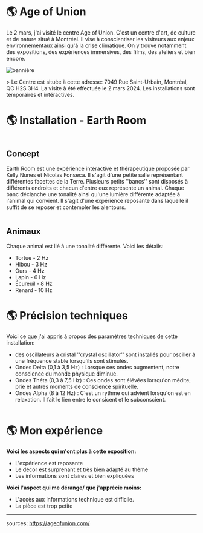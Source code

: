 # 🌎 Age of Union 
Le 2 mars, j'ai visité le centre Age of Union. C'est un centre d'art, de culture et de nature situé à Montréal. Il vise à conscientiser les visiteurs aux enjeux environnementaux ainsi qu'à la crise climatique. On y trouve notamment des expositions, des expériences immersives, des films, des ateliers et bien encore.
 
![bannière]()

­­> Le Centre est située à cette adresse: 7049 Rue Saint-Urbain, Montréal, QC H2S 3H4. La visite à été effectuée le 2 mars 2024. Les installations sont temporaires et intéractives.

# 🌎 Installation - Earth Room

![]()
## Concept
Earth Room est une expérience intéractive et thérapeutique proposée par Kelly Nunes et Nicolas Fonseca. Il s'agit d'une petite salle représentant différentes facettes de la Terre. Plusieurs petits ''bancs'' sont disposés à différents endroits et chacun d'entre eux représente un animal. Chaque banc déclanche une tonalité ainsi qu'une lumière différente adaptée à l'animal qui convient. Il s'agit d'une expérience reposante dans laquelle il suffit de se reposer et contempler les alentours.
  
![]()
## Animaux
Chaque animal est lié à une tonalité différente. Voici les détails:
-  Tortue - 2 Hz
-  Hibou - 3 Hz
-  Ours - 4 Hz
-  Lapin - 6 Hz
-  Écureuil - 8 Hz
-  Renard - 10 Hz
![]()

# 🌎 Précision techniques
Voici ce que j'ai appris à propos des paramètres techniques de cette installation: 
- des oscillateurs à cristal ''crystal oscillator'' sont installés pour osciller à une fréquence stable lorsqu'ils sont stimulés.
- Ondes Delta (0,1 à 3,5 Hz) : Lorsque ces ondes augmentent, notre conscience du monde physique diminue.
- Ondes Théta (0,3 à 7,5 Hz) : Ces ondes sont élévées lorsqu'on médite, prie et autres moments de conscience spirituelle.
- Ondes Alpha (8 à 12 Hz) : C'est un rythme qui advient lorsqu'on est en relaxation. Il fait le lien entre le consicent et le subconscient.

![]()

# 🌎 Mon expérience  
**Voici les aspects qui m'ont plus à cette exposition:**
- L'expérience est reposante
- Le décor est surprenant et très bien adapté au thème
- Les informations sont claires et bien expliquées

  
**Voici l'aspect qui me dérange/ que j'apprécie moins:**
- L'accès aux informations technique est difficile.
- La pièce est trop petite
_________________________

sources: https://ageofunion.com/


